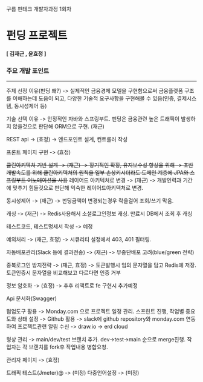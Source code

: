 구름 핀테크 개발자과정 1회차

# 펀딩 프로젝트

**[ 김재근 , 윤효정 ]**

### 주요 개발 포인트
--------------------------------------------------------------------------------------------
주제 선정 이유(펀딩 왜?)
-> 실제적인 금융경제 모델을 구현함으로써 금융플랫폼 구조를 이해하는데 도움이 되고,
    다양한 기술적 요구사항을 구현해볼 수 있음(인증, 결제시스템, 동시성제어 등) 

기술 선택 이유 
-> 안정적인 자바와 스프링부트. 펀딩은 금융관련 높은 트래픽이 발생하지 않을것으로 판단해 ORM으로 구현. (재근)

REST api -> (효정) 
-> 엔드포인트 설계, 컨트롤러 작성

프론트 페이지 구현 -> (효정)

~~클린아키텍처 기반 설계 -> (재근)
-> 장기적인 확장, 유지보수성 향상을 위해 
-> 초반 개발속도를 위해 클린아키텍처의 원칙을 일부 손상키시더라도 도메인 계층에 JPA와 스프링부트 어노테이션을 사용~~
레이어드 아키텍처로 변경 -> (재근)
-> 개발인력과 기간에 맞추기 힘들것으로 판단해 익숙한 레이어드아키텍처로 변경. 

동시성제어 -> (재근)
-> 펀딩금액이 변경되는경우 락을걸어 조회/쓰기 막음. 

캐싱 -> (재근)
-> Redis사용해서 소셜로그인정보 캐싱. 만료시 DB에서 조회 후 캐싱

테스트코드, 테스트명세서 작성 -> 예정

예외처리 -> (재근, 효정)
-> 시큐리티 설정에서 403, 401 필터링. 

자동배포관리(Slack 등에 결과전송) -> (재근)
-> 무중단배포 고려(blue/green 전략)

중복로그인 방지전략 -> (재근, 효정)
-> 토큰발행시 임의 문자열을 담고 Redis에 저장. 토큰인증시 문자열을 비교해보고 다르다면 인증 거부

정보 암호화 -> (효정)
-> 추후 리액트로 fe 구현시 추가예정

Api 문서화(Swagger)

협업도구 활용
-> Monday.com 으로 프로젝트 일정 관리.
    스프린트 진행, 작업별 중요도와 상태 설정
-> Github 활용
-> slack에 github repository와 monday.com 연동하여 프로젝트관련 알림 수신
-> draw.io
-> erd cloud

형상 관리
-> main/dev/test 브랜치 추가. dev->test->main 순으로 merge진행. 작업자는 각 브랜치를 fork후 작업내용 병합요청. 

관리자 페이지 -> (효정)

트래픽 테스트(Jmeter)@ -> (미정)
다중언어설정 -> (미정)



